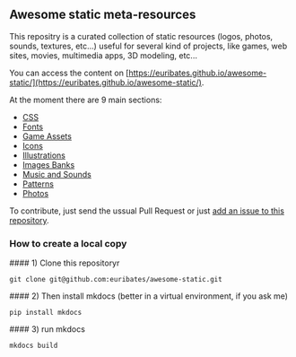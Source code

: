 ## Awesome static meta-resources

This repositry is a curated collection of static resources (logos, photos, sounds, textures, etc...)
useful for several kind of projects, like games, web sites, movies, multimedia apps, 3D modeling,
etc...

You can access the content on [https://euribates.github.io/awesome-static/](https://euribates.github.io/awesome-static/).

At the moment there are 9 main sections:

- [CSS](docs/css.md)
- [Fonts](docs/fonts.md)
- [Game Assets](docs/game-assets.md)
- [Icons](docs/icons.md)
- [Illustrations](docs/illustrations.md)
- [Images Banks](docs/images.md)
- [Music and Sounds](docs/music.md)
- [Patterns](docs/patterns.md)
- [Photos](docs/photos.md)

To contribute, just send the ussual Pull Request or just [add an issue to this repository](https://github.com/euribates/awesome-static/issues/new).

### How to create a local copy 

#### 1) Clone this repositoryr

    git clone git@github.com:euribates/awesome-static.git

#### 2) Then install mkdocs (better in a virtual environment, if you ask me)

    pip install mkdocs

#### 3) run mkdocs

    mkdocs build

